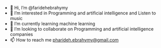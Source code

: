 - 👋 Hi, I’m @faridehebrahymy
- 👀 I’m interested in Programming and artificial intelligence and Listen to music 
- 🌱 I’m currently learning machine learning
- 💞️ I’m looking to collaborate on Programming and artificial intelligence companies
- 📫 How to reach me pharideh.ebrahymy@gmail.com

